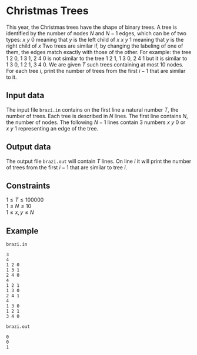 # Christmas Trees

This year, the Christmas trees have the shape of binary trees. A tree is identified by the number of nodes $N$ and $N-1$ edges, which can be of two types: $x \ y \ 0$ meaning that $y$ is the left child of $x$ $x \ y \ 1$ meaning that $y$ is the right child of $x$ Two trees are similar if, by changing the labeling of one of them, the edges match exactly with those of the other. For example: the tree $1 \ 2 \ 0$, $1 \ 3 \ 1$, $2 \ 4 \ 0$ is not similar to the tree $1 \ 2 \ 1$, $1 \ 3 \ 0$, $2 \ 4 \ 1$ but it is similar to $1 \ 3 \ 0$, $1 \ 2 \ 1$, $3 \ 4 \ 0$. We are given $T$ such trees containing at most $10$ nodes. For each tree $i$, print the number of trees from the first $i-1$ that are similar to it.

## Input data

The input file `brazi.in` contains on the first line a natural number $T$, the number of trees. Each tree is described in $N$ lines. The first line contains $N$, the number of nodes. The following $N-1$ lines contain $3$ numbers $x \ y \ 0$ or $x \ y \ 1$ representing an edge of the tree.

## Output data

The output file `brazi.out` will contain $T$ lines. On line $i$ it will print the number of trees from the first $i-1$ that are similar to tree $i$.

## Constraints

$1 \leq T \leq 100000$  
$1 \leq N \leq 10$  
$1 \leq x, y \leq N$  

## Example

`brazi.in`  
```
3
4
1 2 0
1 3 1
2 4 0
4
1 2 1
1 3 0
2 4 1
4
1 3 0
1 2 1
3 4 0
```

`brazi.out`  
```
0
0
1
```